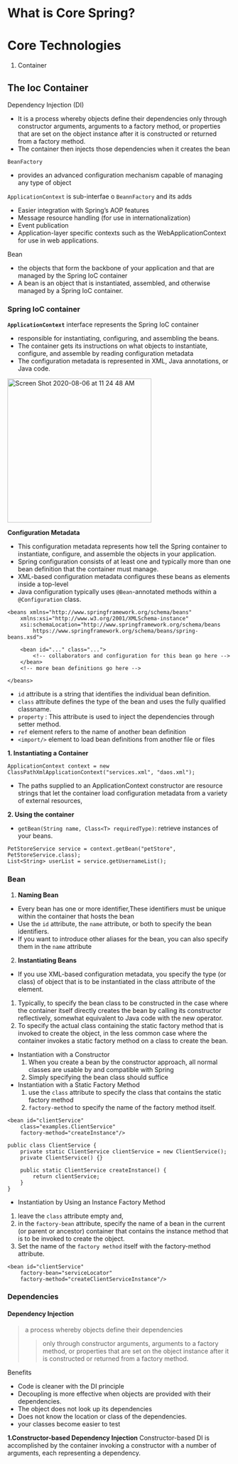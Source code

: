 #   What is Core Spring? 

# Core Technologies
1. Container

## The Ioc Container

Dependency Injection (DI)
* It is a process whereby objects define their dependencies only through constructor arguments, arguments to a factory method, or properties that are set on the object instance after it is constructed or returned from a factory method.
* The container then injects those dependencies when it creates the bean

`BeanFactory`
* provides an advanced configuration mechanism capable of managing any type of object

`ApplicationContext` is sub-interfae o `BeannFactory` and its adds
*  Easier integration with Spring’s AOP features
* Message resource handling (for use in internationalization)
* Event publication
* Application-layer specific contexts such as the WebApplicationContext for use in web applications.

Bean
*  the objects that form the backbone of your application and that are managed by the Spring IoC container 
* A bean is an object that is instantiated, assembled, and otherwise managed by a Spring IoC container. 

### Spring IoC container 

**`ApplicationContext`** interface represents the Spring IoC container 
* responsible for instantiating, configuring, and assembling the beans.
* The container gets its instructions on what objects to instantiate, configure, and assemble by reading configuration metadata
* The configuration metadata is represented in XML, Java annotations, or Java code.

<img width="324" alt="Screen Shot 2020-08-06 at 11 24 48 AM" src="https://user-images.githubusercontent.com/27160394/89556742-750dca80-d7d7-11ea-8c2b-e6d6b4575eb1.png">


**Configuration Metadata**
* This configuration metadata represents how tell the Spring container to instantiate, configure, and assemble the objects in your application.
* Spring configuration consists of at least one and typically more than one bean definition that the container must manage.
* XML-based configuration metadata configures these beans as <bean/> elements inside a top-level <beans/>
* Java configuration typically uses `@Bean`-annotated methods within a `@Configuration` class.

```
<beans xmlns="http://www.springframework.org/schema/beans"
    xmlns:xsi="http://www.w3.org/2001/XMLSchema-instance"
    xsi:schemaLocation="http://www.springframework.org/schema/beans
        https://www.springframework.org/schema/beans/spring-beans.xsd">

    <bean id="..." class="...">  
        <!-- collaborators and configuration for this bean go here -->
    </bean>
    <!-- more bean definitions go here -->

</beans>
```
* `id` attribute is a string that identifies the individual bean definition.
* `class` attribute defines the type of the bean and uses the fully qualified
classname.
* `property` : This attribute is used to inject the dependencies through setter method.
* `ref` element refers to the name of another bean definition
* `<import/>` element to load bean definitions from another file or files

**1. Instantiating a Container**
```
ApplicationContext context = new ClassPathXmlApplicationContext("services.xml", "daos.xml");
```
* The paths supplied to an ApplicationContext constructor are resource strings that let the container load configuration metadata from a variety of external resources,


**2. Using the container**
* `getBean(String name, Class<T> requiredType)`: retrieve instances of your beans.
```
PetStoreService service = context.getBean("petStore", PetStoreService.class);
List<String> userList = service.getUsernameList();
```


### Bean

1. **Naming Bean**
* Every bean has one or more identifier,These identifiers must be unique within the container that hosts the bean
* Use the `id` attribute, the `name` attribute, or both to specify the bean identifiers.
* If you want to introduce other aliases for the bean, you can also specify them in the `name` attribute

2. **Instantiating Beans**
* If you use XML-based configuration metadata, you specify the type (or class) of object that is to be instantiated in the class attribute of the <bean/> element.
 1. Typically, to specify the bean class to be constructed in the case where the container itself directly creates the bean by calling its constructor reflectively, somewhat equivalent to Java code with the new operator.
 2. To specify the actual class containing the static factory method that is invoked to create the object, in the less common case where the container invokes a static factory method on a class to create the bean. 
* Instantiation with a Constructor
  1. When you create a bean by the constructor approach, all normal classes are usable by and compatible with Spring
  2. Simply specifying the bean class should suffice
* Instantiation with a Static Factory Method
  1. use the `class` attribute to specify the class that contains the static factory method
  2. `factory-method` to specify the name of the factory method itself.
```
<bean id="clientService"
    class="examples.ClientService"
    factory-method="createInstance"/>
    
public class ClientService {
    private static ClientService clientService = new ClientService();
    private ClientService() {}

    public static ClientService createInstance() {
        return clientService;
    }
}
```
* Instantiation by Using an Instance Factory Method
 1. leave the `class` attribute empty and,
 2. in the `factory-bean` attribute, specify the name of a bean in the current (or parent or ancestor) container that contains the instance method that is to be invoked to create the object. 
 3. Set the name of the `factory method` itself with the factory-method attribute.
```
<bean id="clientService"
    factory-bean="serviceLocator"
    factory-method="createClientServiceInstance"/>
```

### Dependencies

#### Dependency Injection
> a process whereby objects define their dependencies
>> only through constructor arguments, arguments to a factory method, or properties that are set on the object instance after it is constructed or returned from a factory method. 

Benefits
* Code is cleaner with the DI principle
* Decoupling is more effective when objects are provided with their dependencies. 
* The object does not look up its dependencies
* Does not know the location or class of the dependencies. 
* your classes become easier to test

**1.Constructor-based Dependency Injection**
Constructor-based DI is accomplished by the container invoking a constructor with a number of arguments, each representing a dependency.

